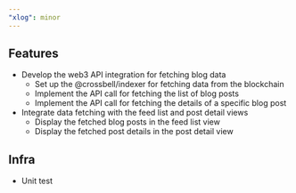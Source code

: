 ```yaml
---
"xlog": minor
---
```


## Features
- Develop the web3 API integration for fetching blog data
    - Set up the @crossbell/indexer for fetching data from the blockchain
    - Implement the API call for fetching the list of blog posts
    - Implement the API call for fetching the details of a specific blog post
- Integrate data fetching with the feed list and post detail views
    - Display the fetched blog posts in the feed list view
    - Display the fetched post details in the post detail view

## Infra
- Unit test